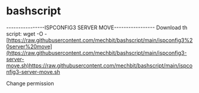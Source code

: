 # bashscript

----------------ISPCONFIG3 SERVER MOVE-----------------
Download th script:
wget -O - [https://raw.githubusercontent.com/mechbit/bashscript/main/ispconfig3%20server%20move](https://raw.githubusercontent.com/mechbit/bashscript/main/ispconfig3-server-move.sh)https://raw.githubusercontent.com/mechbit/bashscript/main/ispconfig3-server-move.sh

Change permission

